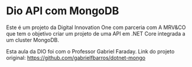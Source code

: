 # Dio API com MongoDB

Este é um projeto da Digital Innovation One com parceria com A MRV&CO que tem o objetivo criar um projeto de uma API em .NET Core integrada a um cluster MongoDB.


Esta aula da DIO foi com o Professor Gabriel Faraday.
Link do projeto original: 
https://github.com/gabrielfbarros/dotnet-mongo
